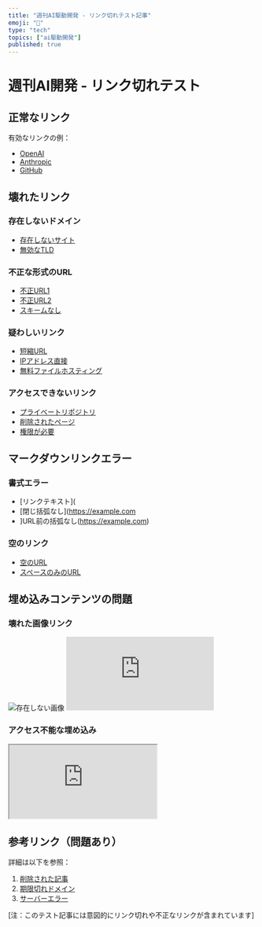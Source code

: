 ```yaml
---
title: "週刊AI駆動開発 - リンク切れテスト記事"
emoji: "🔗"
type: "tech"
topics: ["ai駆動開発"]
published: true
---
```


# 週刊AI開発 - リンク切れテスト

## 正常なリンク

有効なリンクの例：
- [OpenAI](https://openai.com)
- [Anthropic](https://www.anthropic.com)
- [GitHub](https://github.com)

## 壊れたリンク

### 存在しないドメイン
- [存在しないサイト](https://this-domain-does-not-exist-12345.com)
- [無効なTLD](https://example.invalidtld)

### 不正な形式のURL
- [不正URL1](http://)
- [不正URL2](https://)
- [スキームなし](example.com/path)

### 疑わしいリンク
- [短縮URL](https://bit.ly/suspicious-link-12345)
- [IPアドレス直接](http://192.168.1.1:8080/malware)
- [無料ファイルホスティング](https://drive.google.com/file/d/fake-id-here)

### アクセスできないリンク
- [プライベートリポジトリ](https://github.com/private/repo)
- [削除されたページ](https://example.com/deleted-page-404)
- [権限が必要](https://internal.company.com/secret-docs)

## マークダウンリンクエラー

### 書式エラー
- [リンクテキスト](
- [閉じ括弧なし](https://example.com
- ]URL前の括弧なし(https://example.com)

### 空のリンク
- [空のURL]()
- [スペースのみのURL]( )

## 埋め込みコンテンツの問題

### 壊れた画像リンク
![存在しない画像](https://example.com/nonexistent.jpg)
![不正な拡張子](https://example.com/image.xyz)

### アクセス不能な埋め込み
<iframe src="https://broken-embed.com/widget"></iframe>

## 参考リンク（問題あり）

詳細は以下を参照：
1. [削除された記事](https://blog.example.com/deleted-post)
2. [期限切れドメイン](https://expired-domain.com/article)
3. [サーバーエラー](https://server-error.com/500-page)

[注：このテスト記事には意図的にリンク切れや不正なリンクが含まれています]